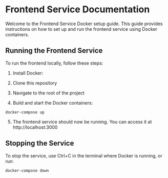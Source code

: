 # Frontend Service Documentation

Welcome to the Frontend Service Docker setup guide. This guide provides instructions on how to set up and run the frontend service using Docker containers.

## Running the Frontend Service

To run the frontend locally, follow these steps:

1. Install Docker:

2. Clone this repository

3. Navigate to the root of the project

4. Build and start the Docker containers:
```
docker-compose up
```

5. The frontend service should now be running. You can access it at http://localhost:3000

## Stopping the Service

To stop the service, use Ctrl+C in the terminal where Docker is running, or run:
```
docker-compose down
```
